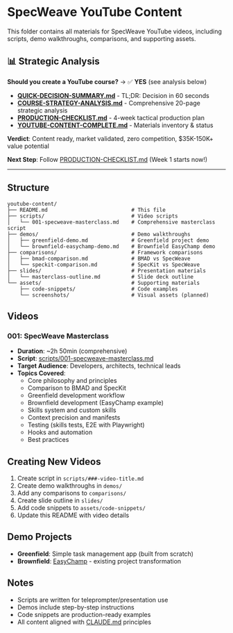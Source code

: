 # SpecWeave YouTube Content

This folder contains all materials for SpecWeave YouTube videos, including scripts, demo walkthroughs, comparisons, and supporting assets.

## 📊 Strategic Analysis

**Should you create a YouTube course?** → ✅ **YES** (see analysis below)

- **[QUICK-DECISION-SUMMARY.md](QUICK-DECISION-SUMMARY.md)** - TL;DR: Decision in 60 seconds
- **[COURSE-STRATEGY-ANALYSIS.md](COURSE-STRATEGY-ANALYSIS.md)** - Comprehensive 20-page strategic analysis
- **[PRODUCTION-CHECKLIST.md](PRODUCTION-CHECKLIST.md)** - 4-week tactical production plan
- **[YOUTUBE-CONTENT-COMPLETE.md](YOUTUBE-CONTENT-COMPLETE.md)** - Materials inventory & status

**Verdict**: Content ready, market validated, zero competition, $35K-150K+ value potential

**Next Step**: Follow [PRODUCTION-CHECKLIST.md](PRODUCTION-CHECKLIST.md) (Week 1 starts now!)

---

## Structure

```
youtube-content/
├── README.md                           # This file
├── scripts/                            # Video scripts
│   └── 001-specweave-masterclass.md    # Comprehensive masterclass script
├── demos/                              # Demo walkthroughs
│   ├── greenfield-demo.md              # Greenfield project demo
│   └── brownfield-easychamp-demo.md    # Brownfield EasyChamp demo
├── comparisons/                        # Framework comparisons
│   ├── bmad-comparison.md              # BMAD vs SpecWeave
│   └── speckit-comparison.md           # SpecKit vs SpecWeave
├── slides/                             # Presentation materials
│   └── masterclass-outline.md          # Slide deck outline
└── assets/                             # Supporting materials
    ├── code-snippets/                  # Code examples
    └── screenshots/                    # Visual assets (planned)
```

## Videos

### 001: SpecWeave Masterclass
- **Duration**: ~2h 50min (comprehensive)
- **Script**: [scripts/001-specweave-masterclass.md](scripts/001-specweave-masterclass.md)
- **Target Audience**: Developers, architects, technical leads
- **Topics Covered**:
  - Core philosophy and principles
  - Comparison to BMAD and SpecKit
  - Greenfield development workflow
  - Brownfield development (EasyChamp example)
  - Skills system and custom skills
  - Context precision and manifests
  - Testing (skills tests, E2E with Playwright)
  - Hooks and automation
  - Best practices

## Creating New Videos

1. Create script in `scripts/###-video-title.md`
2. Create demo walkthroughs in `demos/`
3. Add any comparisons to `comparisons/`
4. Create slide outline in `slides/`
5. Add code snippets to `assets/code-snippets/`
6. Update this README with video details

## Demo Projects

- **Greenfield**: Simple task management app (built from scratch)
- **Brownfield**: [EasyChamp](https://github.com/antonabyzov/easychamp) - existing project transformation

## Notes

- Scripts are written for teleprompter/presentation use
- Demos include step-by-step instructions
- Code snippets are production-ready examples
- All content aligned with [CLAUDE.md](../CLAUDE.md) principles
